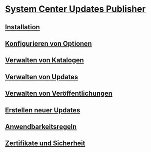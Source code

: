 # [System Center Updates Publisher](updates-publisher.md)
## [Installation](install-updates-publisher.md)
## [Konfigurieren von Optionen](updates-publisher-options.md)
## [Verwalten von Katalogen](updates-publisher-catalogs.md)
## [Verwalten von Updates](manage-updates-with-updates-publisher.md)
## [Verwalten von Veröffentlichungen](updates-publisher-publications.md)
## [Erstellen neuer Updates](create-updates-with-updates-publisher.md)
## [Anwendbarkeitsregeln](updates-publisher-applicability-rules.md)
## [Zertifikate und Sicherheit](updates-publisher-security.md)
